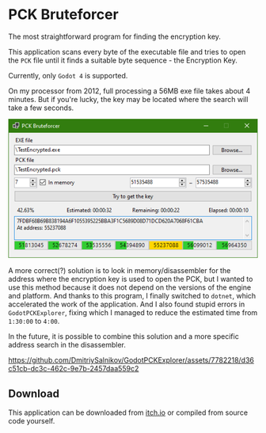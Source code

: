 # PCK Bruteforcer

The most straightforward program for finding the encryption key.

This application scans every byte of the executable file and tries to open the `PCK` file until it finds a suitable byte sequence - the Encryption Key.

Currently, only `Godot 4` is supported.

On my processor from 2012, full processing a 56MB exe file takes about 4 minutes. But if you're lucky, the key may be located where the search will take a few seconds.

![Screenshot](Images/screenshot_ui.png)

A more correct(?) solution is to look in memory/disassembler for the address where the encryption key is used to open the PCK, but I wanted to use this method because it does not depend on the versions of the engine and platform. And thanks to this program, I finally switched to `dotnet`, which accelerated the work of the application. And I also found stupid errors in `GodotPCKExplorer`, fixing which I managed to reduce the estimated time from `1:30:00` to `4:00`.

In the future, it is possible to combine this solution and a more specific address search in the disassembler.

https://github.com/DmitriySalnikov/GodotPCKExplorer/assets/7782218/d36c51cb-dc3c-462c-9e7b-2457daa559c2

## Download

This application can be downloaded from [itch.io](https://dmitriysalnikov.itch.io/godot-pck-explorer) or compiled from source code yourself.
